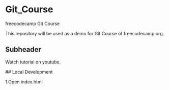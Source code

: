 # Git_Course
freecodecamp Git Course

This repository will be used as a demo for Git Course of freecodecamp.org.

## Subheader

Watch tutorial on youtube.

## Local Development

1.Open index.html